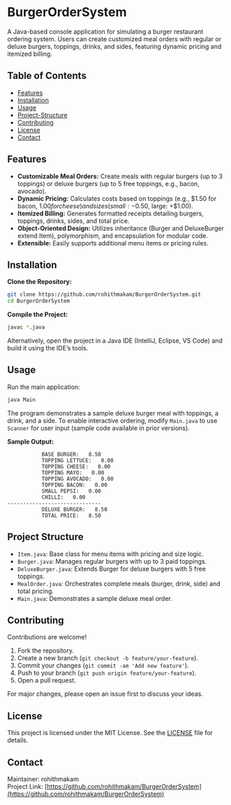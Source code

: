 # BurgerOrderSystem

A Java-based console application for simulating a burger restaurant ordering system. Users can create customized meal orders with regular or deluxe burgers, toppings, drinks, and sides, featuring dynamic pricing and itemized billing.

## Table of Contents

- [Features](#features)
- [Installation](#installation)
- [Usage](#usage)
- [Project-Structure](#project-structure)
- [Contributing](#contributing)
- [License](#license)
- [Contact](#contact)

## Features

- **Customizable Meal Orders:** Create meals with regular burgers (up to 3 toppings) or deluxe burgers (up to 5 free toppings, e.g., bacon, avocado).
- **Dynamic Pricing:** Calculates costs based on toppings (e.g., $1.50 for bacon, $1.00 for cheese) and sizes (small: -$0.50, large: +$1.00).
- **Itemized Billing:** Generates formatted receipts detailing burgers, toppings, drinks, sides, and total price.
- **Object-Oriented Design:** Utilizes inheritance (Burger and DeluxeBurger extend Item), polymorphism, and encapsulation for modular code.
- **Extensible:** Easily supports additional menu items or pricing rules.

## Installation

**Clone the Repository:**
```bash
git clone https://github.com/rohithmakam/BurgerOrderSystem.git
cd BurgerOrderSystem
```

**Compile the Project:**
```bash
javac *.java
```
Alternatively, open the project in a Java IDE (IntelliJ, Eclipse, VS Code) and build it using the IDE’s tools.

## Usage

Run the main application:
```bash
java Main
```
The program demonstrates a sample deluxe burger meal with toppings, a drink, and a side. To enable interactive ordering, modify `Main.java` to use `Scanner` for user input (sample code available in prior versions).

**Sample Output:**
```
           BASE BURGER:   8.50
           TOPPING LETTUCE:   0.00
           TOPPING CHEESE:   0.00
           TOPPING MAYO:   0.00
           TOPPING AVOCADO:   0.00
           TOPPING BACON:   0.00
           SMALL PEPSI:   0.00
           CHILLI:   0.00
------------------------------
           DELUXE BURGER:   8.50
           TOTAL PRICE:   8.50
```

## Project Structure

- `Item.java`: Base class for menu items with pricing and size logic.
- `Burger.java`: Manages regular burgers with up to 3 paid toppings.
- `DeluxeBurger.java`: Extends Burger for deluxe burgers with 5 free toppings.
- `MealOrder.java`: Orchestrates complete meals (burger, drink, side) and total pricing.
- `Main.java`: Demonstrates a sample deluxe meal order.

## Contributing

Contributions are welcome!

1. Fork the repository.
2. Create a new branch (`git checkout -b feature/your-feature`).
3. Commit your changes (`git commit -am 'Add new feature'`).
4. Push to your branch (`git push origin feature/your-feature`).
5. Open a pull request.

For major changes, please open an issue first to discuss your ideas.

## License

This project is licensed under the MIT License. See the [LICENSE](LICENSE) file for details.

## Contact

Maintainer: rohithmakam  
Project Link: [https://github.com/rohithmakam/BurgerOrderSystem](https://github.com/rohithmakam/BurgerOrderSystem)
